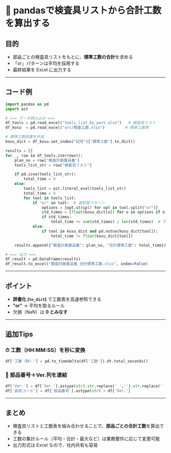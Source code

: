 
# 📝 pandasで検査具リストから合計工数を算出する

## 目的
- 部品ごとの検査具リストをもとに、**標準工数の合計**を求める  
- 「or」パターンは平均を採用する  
- 最終結果を Excel に出力する  

---

## コード例
```python
import pandas as pd
import ast

# === データ読み込み ===
df_tools = pd.read_excel("tools_list_by_part.xlsx")   # 検査具リスト
df_kosu  = pd.read_excel("src/検査工数.xlsx")         # 標準工数表

# 標準工数辞書を作成
kosu_dict = df_kosu.set_index("記号")["標準工数"].to_dict()

results = []
for _, row in df_tools.iterrows():
    plan_no = row["検査計画書品番"]
    tools_list_str = row["検査具リスト"]

    if pd.isna(tools_list_str):
        total_time = 0
    else:
        tools_list = ast.literal_eval(tools_list_str)
        total_time = 0
        for tool in tools_list:
            if "or" in tool:  # 選択肢パターン
                options = [opt.strip() for opt in tool.split("or")]
                std_times = [float(kosu_dict[o]) for o in options if o in kosu_dict and pd.notna(kosu_dict[o])]
                if std_times:
                    total_time += sum(std_times) / len(std_times)  # 平均
            else:
                if tool in kosu_dict and pd.notna(kosu_dict[tool]):
                    total_time += float(kosu_dict[tool])

    results.append({"検査計画書品番": plan_no, "合計標準工数": total_time})

# === 出力 ===
df_result = pd.DataFrame(results)
df_result.to_excel("検査計画書品番_合計標準工数.xlsx", index=False)
```

---

## ポイント
- **辞書化 (`to_dict`)** で工数表を高速参照できる  
- **"or"** → 平均を取るルール  
- 欠損（NaN）は **0 とみなす**  

---

## 追加Tips
### ⏱ 工数（HH:MM:SS）を秒に変換
```python
df['工数（秒）'] = pd.to_timedelta(df['工数']).dt.total_seconds()
```

### 🔗 部品番号＋Ver.列を連結
```python
df['Ver.'] = df['Ver.'].astype(str).str.replace('_','').str.replace(' ','')
df['品目コード'] = df['部品番号'].astype(str) + df['Ver.']
```

---

## まとめ
- 検査具リストと工数表を組み合わせることで、**部品ごとの合計工数**を算出できる  
- 工数の集計ルール（平均・合計・最大など）は業務要件に応じて変更可能  
- 出力形式は Excel なので、社内共有も容易  
